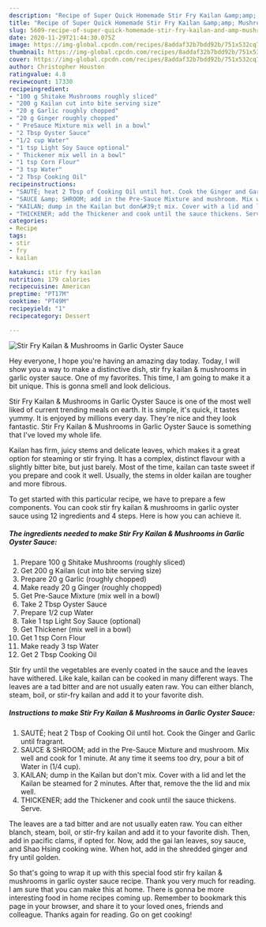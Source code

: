 ```yaml
---
description: "Recipe of Super Quick Homemade Stir Fry Kailan &amp;amp; Mushrooms in Garlic Oyster Sauce"
title: "Recipe of Super Quick Homemade Stir Fry Kailan &amp;amp; Mushrooms in Garlic Oyster Sauce"
slug: 5609-recipe-of-super-quick-homemade-stir-fry-kailan-and-amp-mushrooms-in-garlic-oyster-sauce
date: 2020-11-29T21:44:30.075Z
image: https://img-global.cpcdn.com/recipes/8addaf32b7bdd92b/751x532cq70/stir-fry-kailan-mushrooms-in-garlic-oyster-sauce-recipe-main-photo.jpg
thumbnail: https://img-global.cpcdn.com/recipes/8addaf32b7bdd92b/751x532cq70/stir-fry-kailan-mushrooms-in-garlic-oyster-sauce-recipe-main-photo.jpg
cover: https://img-global.cpcdn.com/recipes/8addaf32b7bdd92b/751x532cq70/stir-fry-kailan-mushrooms-in-garlic-oyster-sauce-recipe-main-photo.jpg
author: Christopher Houston
ratingvalue: 4.8
reviewcount: 17330
recipeingredient:
- "100 g Shitake Mushrooms roughly sliced"
- "200 g Kailan cut into bite serving size"
- "20 g Garlic roughly chopped"
- "20 g Ginger roughly chopped"
- " PreSauce Mixture mix well in a bowl"
- "2 Tbsp Oyster Sauce"
- "1/2 cup Water"
- "1 tsp Light Soy Sauce optional"
- " Thickener mix well in a bowl"
- "1 tsp Corn Flour"
- "3 tsp Water"
- "2 Tbsp Cooking Oil"
recipeinstructions:
- "SAUTÉ; heat 2 Tbsp of Cooking Oil until hot. Cook the Ginger and Garlic until fragrant."
- "SAUCE &amp; SHROOM; add in the Pre-Sauce Mixture and mushroom. Mix well and cook for 1 minute. At any time it seems too dry, pour a bit of Water in (1/4 cup)."
- "KAILAN; dump in the Kailan but don&#39;t mix. Cover with a lid and let the Kailan be steamed for 2 minutes. After that, remove the the lid and mix well."
- "THICKENER; add the Thickener and cook until the sauce thickens. Serve."
categories:
- Recipe
tags:
- stir
- fry
- kailan

katakunci: stir fry kailan 
nutrition: 179 calories
recipecuisine: American
preptime: "PT17M"
cooktime: "PT49M"
recipeyield: "1"
recipecategory: Dessert

---
```



![Stir Fry Kailan &amp; Mushrooms in Garlic Oyster Sauce](https://img-global.cpcdn.com/recipes/8addaf32b7bdd92b/751x532cq70/stir-fry-kailan-mushrooms-in-garlic-oyster-sauce-recipe-main-photo.jpg)

Hey everyone, I hope you're having an amazing day today. Today, I will show you a way to make a distinctive dish, stir fry kailan &amp; mushrooms in garlic oyster sauce. One of my favorites. This time, I am going to make it a bit unique. This is gonna smell and look delicious.

Stir Fry Kailan &amp; Mushrooms in Garlic Oyster Sauce is one of the most well liked of current trending meals on earth. It is simple, it's quick, it tastes yummy. It is enjoyed by millions every day. They're nice and they look fantastic. Stir Fry Kailan &amp; Mushrooms in Garlic Oyster Sauce is something that I've loved my whole life.

Kailan has firm, juicy stems and delicate leaves, which makes it a great option for steaming or stir frying. It has a complex, distinct flavour with a slightly bitter bite, but just barely. Most of the time, kailan can taste sweet if you prepare and cook it well. Usually, the stems in older kailan are tougher and more fibrous.


To get started with this particular recipe, we have to prepare a few components. You can cook stir fry kailan &amp; mushrooms in garlic oyster sauce using 12 ingredients and 4 steps. Here is how you can achieve it.

<!--inarticleads1-->

##### The ingredients needed to make Stir Fry Kailan &amp; Mushrooms in Garlic Oyster Sauce:

1. Prepare 100 g Shitake Mushrooms (roughly sliced)
1. Get 200 g Kailan (cut into bite serving size)
1. Prepare 20 g Garlic (roughly chopped)
1. Make ready 20 g Ginger (roughly chopped)
1. Get  Pre-Sauce Mixture (mix well in a bowl)
1. Take 2 Tbsp Oyster Sauce
1. Prepare 1/2 cup Water
1. Take 1 tsp Light Soy Sauce (optional)
1. Get  Thickener (mix well in a bowl)
1. Get 1 tsp Corn Flour
1. Make ready 3 tsp Water
1. Get 2 Tbsp Cooking Oil


Stir fry until the vegetables are evenly coated in the sauce and the leaves have withered. Like kale, kailan can be cooked in many different ways. The leaves are a tad bitter and are not usually eaten raw. You can either blanch, steam, boil, or stir-fry kailan and add it to your favorite dish. 

<!--inarticleads2-->

##### Instructions to make Stir Fry Kailan &amp; Mushrooms in Garlic Oyster Sauce:

1. SAUTÉ; heat 2 Tbsp of Cooking Oil until hot. Cook the Ginger and Garlic until fragrant.
1. SAUCE &amp; SHROOM; add in the Pre-Sauce Mixture and mushroom. Mix well and cook for 1 minute. At any time it seems too dry, pour a bit of Water in (1/4 cup).
1. KAILAN; dump in the Kailan but don&#39;t mix. Cover with a lid and let the Kailan be steamed for 2 minutes. After that, remove the the lid and mix well.
1. THICKENER; add the Thickener and cook until the sauce thickens. Serve.


The leaves are a tad bitter and are not usually eaten raw. You can either blanch, steam, boil, or stir-fry kailan and add it to your favorite dish. Then, add in pacific clams, if opted for. Now, add the gai lan leaves, soy sauce, and Shao Hsing cooking wine. When hot, add in the shredded ginger and fry until golden. 

So that's going to wrap it up with this special food stir fry kailan &amp; mushrooms in garlic oyster sauce recipe. Thank you very much for reading. I am sure that you can make this at home. There is gonna be more interesting food in home recipes coming up. Remember to bookmark this page in your browser, and share it to your loved ones, friends and colleague. Thanks again for reading. Go on get cooking!
